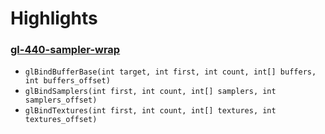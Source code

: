 # Highlights

### [gl-440-sampler-wrap](https://github.com/elect86/jogl-samples/blob/master/jogl-samples/src/tests/gl_440/Gl_440_sampler_wrap.java)

* `glBindBufferBase(int target, int first, int count, int[] buffers, int buffers_offset)`
* `glBindSamplers(int first, int count, int[] samplers, int samplers_offset)`
* `glBindTextures(int first, int count, int[] textures, int textures_offset)`
